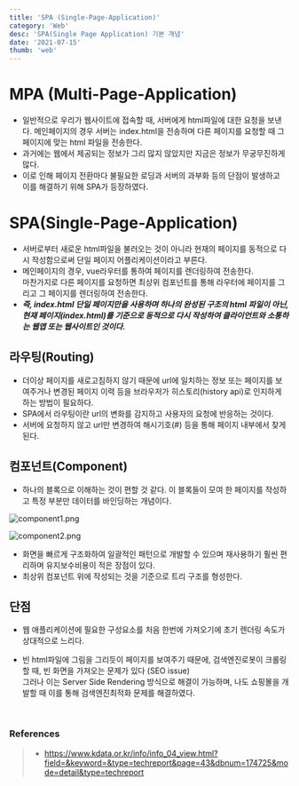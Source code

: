 ```yaml
---
title: 'SPA (Single-Page-Application)'
category: 'Web'
desc: 'SPA(Single Page Application) 기본 개념'
date: '2021-07-15'
thumb: 'web'
---
```


# MPA (Multi-Page-Application)
- 일반적으로 우리가 웹사이트에 접속할 때, 서버에게 html파일에 대한 요청을 보낸다. 메인페이지의 경우 서버는 index.html을 전송하며 다른 페이지를 요청할 때 그 페이지에 맞는 html 파일을 전송한다.
- 과거에는 웹에서 제공되는 정보가 그리 많지 않았지만 지금은 정보가 무궁무진하게 많다.
- 이로 인해 페이지 전환마다 불필요한 로딩과 서버의 과부화 등의 단점이 발생하고 이를 해결하기 위해 SPA가 등장하였다.

# SPA(Single-Page-Application)
- 서버로부터 새로운 html파일을 불러오는 것이 아니라 현재의 페이지를 동적으로 다시 작성함으로써 단일 페이지 어플리케이션이라고 부른다.
- 메인페이지의 경우, vue라우터를 통하여 페이지를 렌더링하여 전송한다.  
 마찬가지로 다른 페이지를 요청하면 최상위 컴포넌트를 통해 라우터에 페이지를 그리고 그 페이지를 렌더링하여 전송한다.
- ***즉, index.html 단일 페이지만을 사용하며 하나의 완성된 구조의 html 파일이 아닌,  
현재 페이지(index.html)를 기준으로 동적으로 다시 작성하여 클라이언트와 소통하는 웹앱 또는 웹사이트인 것이다.***

## 라우팅(Routing)
- 더이상 페이지를 새로고침하지 않기 때문에 url에 일치하는 정보 또는 페이지를 보여주거나 변경된 페이지 이력 등을 브라우저가 히스토리(history api)로 인지하게 하는 방법이 필요하다.
- SPA에서 라우팅이란 url의 변화를 감지하고 사용자의 요청에 반응하는 것이다.
- 서버에 요청하지 않고 url만 변경하여 해시기호(#) 등을 통해 페이지 내부에서 찾게된다.

## 컴포넌트(Component)
- 하나의 블록으로 이해하는 것이 편할 것 같다. 이 블록들이 모여 한 페이지를 작성하고 특정 부분만 데이터를 바인딩하는 개념이다.

![component1.png](https://raw.githubusercontent.com/woolarinet/blog_content/main/images/Web/spa/1.png)

![component2.png](https://raw.githubusercontent.com/woolarinet/blog_content/main/images/Web/spa/2.png)

- 화면을 빠르게 구조화하여 일괄적인 패턴으로 개발할 수 있으며 재사용하기 훨씬 편리하며 유지보수비용이 적은 장점이 있다.
- 최상위 컴포넌트 위에 작성되는 것을 기준으로 트리 구조를 형성한다.

## 단점
- 웹 애플리케이션에 필요한 구성요소를 처음 한번에 가져오기에 초기 렌더링 속도가 상대적으로 느리다.
- 빈 html파일에 그림을 그리듯이 페이지를 보여주기 때문에, 검색엔진로봇이 크롤링할 때, 빈 화면을 가져오는 문제가 있다 (SEO issue)  
그러나 이는 Server Side Rendering 방식으로 해결이 가능하며, 나도 쇼핑몰을 개발할 때 이를 통해 검색엔진최적화 문제를 해결하였다.
  
  &nbsp;
### References
> - <https://www.kdata.or.kr/info/info_04_view.html?field=&keyword=&type=techreport&page=43&dbnum=174725&mode=detail&type=techreport>
